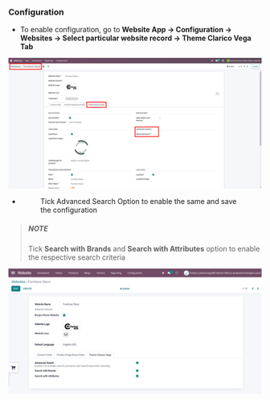 ###  Configuration 

- To enable configuration, go to **Website App -> Configuration -> Websites -> Select particular website record -> Theme Clarico Vega Tab**

<img src="./image/as1.png" alt="" />

- <figure class="alert-warning"> Tick Advanced Search Option to enable the same and save the configuration</figure> 


> ##### NOTE
> Tick **Search with Brands** and **Search with Attributes** option to enable the respective search criteria


<img src="./image/as2.png" alt="" />